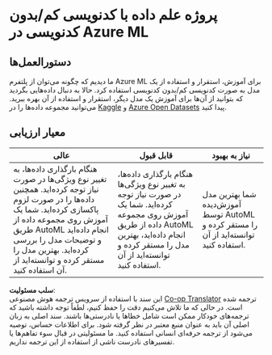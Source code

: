 <!--
CO_OP_TRANSLATOR_METADATA:
{
  "original_hash": "8fdc4a5fd9bc27a8d2ebef995dfbf73f",
  "translation_date": "2025-08-24T22:01:42+00:00",
  "source_file": "5-Data-Science-In-Cloud/18-Low-Code/assignment.md",
  "language_code": "fa"
}
-->
# پروژه علم داده با کدنویسی کم/بدون کدنویسی در Azure ML

## دستورالعمل‌ها

ما دیدیم که چگونه می‌توان از پلتفرم Azure ML برای آموزش، استقرار و استفاده از یک مدل به صورت کدنویسی کم/بدون کدنویسی استفاده کرد. حالا به دنبال داده‌هایی بگردید که بتوانید از آن‌ها برای آموزش یک مدل دیگر، استقرار و استفاده از آن بهره ببرید. می‌توانید مجموعه داده‌ها را در [Kaggle](https://kaggle.com) و [Azure Open Datasets](https://azure.microsoft.com/services/open-datasets/catalog?WT.mc_id=academic-77958-bethanycheum&ocid=AID3041109) پیدا کنید.

## معیار ارزیابی

| عالی | قابل قبول | نیاز به بهبود |
|-----------|----------|-------------------|
| هنگام بارگذاری داده‌ها، به تغییر نوع ویژگی‌ها در صورت نیاز توجه کرده‌اید. همچنین داده‌ها را در صورت لزوم پاکسازی کرده‌اید. شما یک آموزش روی مجموعه داده از طریق AutoML انجام داده‌اید و توضیحات مدل را بررسی کرده‌اید. بهترین مدل را مستقر کرده و توانسته‌اید از آن استفاده کنید. | هنگام بارگذاری داده‌ها، به تغییر نوع ویژگی‌ها در صورت نیاز توجه کرده‌اید. شما یک آموزش روی مجموعه داده از طریق AutoML انجام داده‌اید، بهترین مدل را مستقر کرده و توانسته‌اید از آن استفاده کنید. | شما بهترین مدل آموزش‌دیده توسط AutoML را مستقر کرده و توانسته‌اید از آن استفاده کنید. |

**سلب مسئولیت**:  
این سند با استفاده از سرویس ترجمه هوش مصنوعی [Co-op Translator](https://github.com/Azure/co-op-translator) ترجمه شده است. در حالی که ما تلاش می‌کنیم دقت را حفظ کنیم، لطفاً توجه داشته باشید که ترجمه‌های خودکار ممکن است شامل خطاها یا نادرستی‌ها باشند. سند اصلی به زبان اصلی آن باید به عنوان منبع معتبر در نظر گرفته شود. برای اطلاعات حساس، توصیه می‌شود از ترجمه حرفه‌ای انسانی استفاده کنید. ما مسئولیتی در قبال سوء تفاهم‌ها یا تفسیرهای نادرست ناشی از استفاده از این ترجمه نداریم.